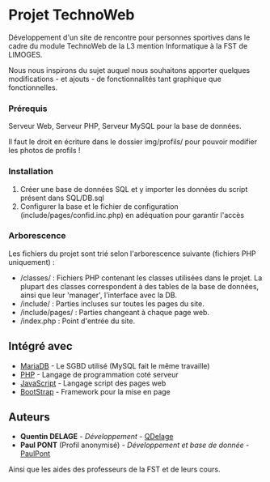 # Projet TechnoWeb

Développement d'un site de rencontre pour personnes sportives dans le cadre du module TechnoWeb de la L3 mention Informatique à la FST de LIMOGES.

Nous nous inspirons du sujet auquel nous souhaitons apporter quelques modifications - et ajouts - de fonctionnalités tant graphique que fonctionnelles.

### Prérequis

Serveur Web, Serveur PHP, Serveur MySQL pour la base de données.

Il faut le droit en écriture dans le dossier img/profils/ pour pouvoir modifier les photos de profils !

### Installation

1. Créer une base de données SQL et y importer les données du script présent dans SQL/DB.sql
2. Configurer la base et le fichier de configuration (include/pages/confid.inc.php) en adéquation pour garantir l'accès

### Arborescence

Les fichiers du projet sont trié selon l'arborescence suivante (fichiers PHP uniquement) :

* /classes/ : Fichiers PHP contenant les classes utilisées dans le projet. La plupart des classes correspondent à des tables de la base de données, ainsi que leur 'manager', l'interface avec la DB.
* /include/ : Parties incluses sur toutes les pages du site.
* /include/pages/ : Parties changeant à chaque page web.
* /index.php : Point d'entrée du site.


## Intégré avec

* [MariaDB](https://mariadb.org/) - Le SGBD utilisé (MySQL fait le même travaille)
* [PHP](https://www.php.net/manual/fr/index.php) - Langage de programmation coté serveur
* [JavaScript](https://developer.mozilla.org/fr/docs/Web/JavaScript) - Langage script des pages web
* [BootStrap](https://getbootstrap.com/) - Framework pour la mise en page

## Auteurs

* **Quentin DELAGE** - *Développement* - [QDelage](https://github.com/QDelage)
* **Paul PONT** (Profil anonymisé) - *Développement et base de donnée* - [PaulPont](https://github.com/PaulPont)

Ainsi que les aides des professeurs de la FST et de leurs cours.